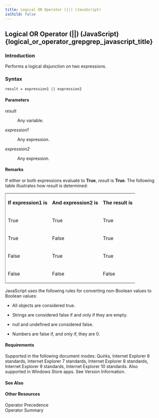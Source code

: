 ```yaml
---
title: Logical OR Operator (||) (JavaScript)
isChild: false
---
```


## Logical OR Operator (||) (JavaScript) {logical_or_operator_grepgrep_javascript_title}

### Introduction 

 Performs a logical disjunction on two expressions.

### Syntax 

```
result = expression1 || expression2
```

#### Parameters 

<div id="sectionSection0" class="section" name="collapseableSection" style="" expanded="true">
  <dl class="authored">
    <dt>
      <i xmlns:util="util">result</i>
    </dt>
    <dd>
      <p xmlns:util="util">
        Any variable.
      </p>
    </dd>
    <dt>
      <i xmlns:util="util">expression1</i>
    </dt>
    <dd>
      <p xmlns:util="util">
        Any expression.
      </p>
    </dd>
    <dt>
      <i xmlns:util="util">expression2</i>
    </dt>
    <dd>
      <p xmlns:util="util">
        Any expression.
      </p>
    </dd>
  </dl>
</div>

#### Remarks 

<div id="languageReferenceRemarksSection" class="section" name="collapseableSection" style="">
  <p xmlns:util="util">
    If either or both expressions evaluate to <b>True</b>, <i>result</i> is <b>True</b>. The following table illustrates how <i>result</i> is determined:
  </p>
  <div class="caption"></div>
  <div class="tableSection">
    <table width="50%" cellspacing="2" cellpadding="5" frame="lhs">
      <tr>
        <th>
          <p xmlns:util="util">
            If <span class="code">expression1</span> is
          </p>
        </th>
        <th>
          <p xmlns:util="util">
            And <span class="code">expression2</span> is
          </p>
        </th>
        <th>
          <p xmlns:util="util">
            The <span class="code">result</span> is
          </p>
        </th>
      </tr>
      <tr>
        <td>
          <p xmlns:util="util">
            True
          </p>
        </td>
        <td>
          <p xmlns:util="util">
            True
          </p>
        </td>
        <td>
          <p xmlns:util="util">
            True
          </p>
        </td>
      </tr>
      <tr>
        <td>
          <p xmlns:util="util">
            True
          </p>
        </td>
        <td>
          <p xmlns:util="util">
            False
          </p>
        </td>
        <td>
          <p xmlns:util="util">
            True
          </p>
        </td>
      </tr>
      <tr>
        <td>
          <p xmlns:util="util">
            False
          </p>
        </td>
        <td>
          <p xmlns:util="util">
            True
          </p>
        </td>
        <td>
          <p xmlns:util="util">
            True
          </p>
        </td>
      </tr>
      <tr>
        <td>
          <p xmlns:util="util">
            False
          </p>
        </td>
        <td>
          <p xmlns:util="util">
            False
          </p>
        </td>
        <td>
          <p xmlns:util="util">
            False
          </p>
        </td>
      </tr>
    </table>
  </div>
  <p xmlns:util="util">
    JavaScript uses the following rules for converting non-Boolean values to Boolean values:
  </p>
  <ul xmlns:util="util">
    <li>
      <p>
        All objects are considered true.
      </p>
    </li>
    <li>
      <p>
        Strings are considered false if and only if they are empty.
      </p>
    </li>
    <li>
      <p>
        <span sdata="langKeyword" value="null"><span class="keyword">null</span></span> and undefined are considered false.
      </p>
    </li>
    <li>
      <p>
        Numbers are false if, and only if, they are 0.
      </p>
    </li>
  </ul>
</div>

#### Requirements 

<div id="requirementsTitleSection" class="section" name="collapseableSection" style="">
  <p xmlns:util="util"></p>
  <p>
    Supported in the following document modes: Quirks, Internet Explorer 6 standards, Internet Explorer 7 standards, Internet Explorer 8 standards, Internet Explorer 9 standards, Internet Explorer 10
    standards. Also supported in Windows Store apps. See Version Information.
  </p>
</div>

#### See Also 

<div id="seeAlsoSection" class="section" name="collapseableSection" style="">
  <h4 class="subHeading">
    Other Resources
  </h4>
  <div class="seeAlsoStyle">
    <span sdata="link" xmlns:util="util">Operator Precedence</span>
  </div>
  <div class="seeAlsoStyle">
    <span sdata="link" xmlns:util="util">Operator Summary</span>
  </div>
</div>

